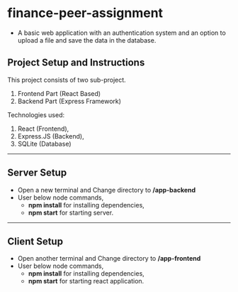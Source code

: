 # finance-peer-assignment
* A basic web application with an authentication system and an option to upload a file and save the data in the database.


## Project Setup and Instructions
This project consists of two sub-project.
1. Frontend Part (React Based)
2. Backend Part (Express Framework)

Technologies used: 
1. React (Frontend),
4. Express.JS (Backend),
5. SQLite (Database)

---

## Server Setup
* Open a new terminal and Change directory to **/app-backend**
* User below node commands,
	* **npm install** for installing dependencies,
	* **npm start** for starting server.

---

## Client Setup
* Open another terminal and Change directory to **/app-frontend**
* User below node commands,
	* **npm install** for installing dependencies,
	* **npm start** for starting react application.